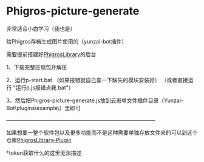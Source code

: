 # Phigros-picture-generate
非常适合小白学习（我也是）

给Phigros存档生成图片使用的（yunzai-bot插件）

需要提前搭建好[PhigrosLibrary](https://github.com/7aGiven/PhigrosLibrary)的后台

1、下载完整压缩包并解压

2、运行p-start.bat 
（如果报错就自己查一下缺失的模块安装好）
（或者直接运行 "运行p.js报错点我.bat"）

3、然后把Phigros-picture-generate.js放到云崽单文件插件目录（Yunzai-Bot\plugins\example\）里即可

————————————————————————————

如果想要一整个软件包以及更多功能而不是这种需要单独存放文件夹的可以到这个仓库[PhigrosLibrary-Plugin](https://github.com/Walkersifolia/PhigrosLibrary-Plugin)

*token获取什么的这里无法描述
